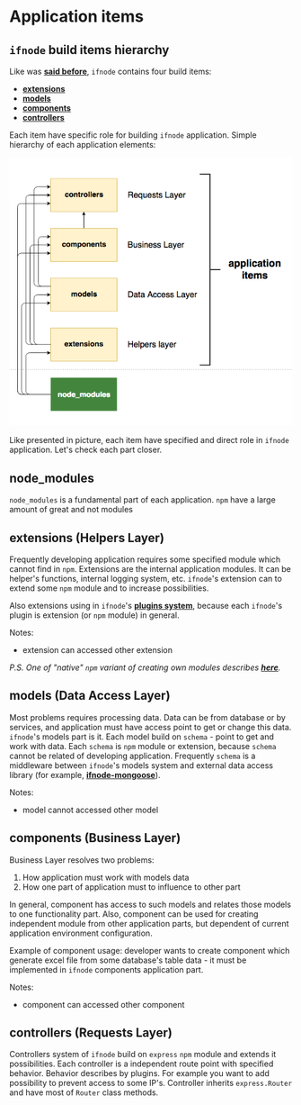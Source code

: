 # Application items

## `ifnode` build items hierarchy

Like was **[said before](/docs/intro/ideology)**, `ifnode` contains four build items:
* **[extensions](/docs/app/extensions)**
* **[models](/docs/app/models)**
* **[components](/docs/app/components)**
* **[controllers](/docs/app/controllers)**

Each item have specific role for building `ifnode` application. Simple hierarchy of each application elements:

![Application items hierarchy](/assets/img/hierarchy.png)

Like presented in picture, each item have specified and direct role in `ifnode` application. Let's check each part closer.

## node_modules

`node_modules` is a fundamental part of each application. `npm` have a large amount of great and not modules

## extensions (Helpers Layer)

Frequently developing application requires some specified module which cannot find in `npm`. Extensions are the internal application modules. It can be helper's functions, internal logging system, etc. `ifnode`'s extension can to extend some `npm` module and to increase possibilities.

Also extensions using in `ifnode`'s **[plugins system](/docs/app/plugins)**, because each `ifnode`'s plugin is extension (or `npm` module) in general.

Notes:
* extension can accessed other extension

_P.S. One of "native" `npm` variant of creating own modules describes **[here](https://blog.risingstack.com/nodejs-at-scale-npm-best-practices/#9developingpackages)**._

## models (Data Access Layer)

Most problems requires processing data. Data can be from database or by services, and application must have access point to get or change this data. `ifnode`'s models part is it.
Each model build on `schema` - point to get and work with data. Each `schema` is `npm` module or extension, because `schema` cannot be related of developing application. Frequently `schema` is a middleware between `ifnode`'s models system and external data access library (for example, **[ifnode-mongoose](https://www.npmjs.com/package/ifnode-mongoose)**).

Notes:
* model cannot accessed other model

## components (Business Layer)

Business Layer resolves two problems:

1. How application must work with models data
2. How one part of application must to influence to other part

In general, component has access to such models and relates those models to one functionality part. Also, component can be used for creating independent module from other application parts, but dependent of current application environment configuration.

Example of component usage: developer wants to create component which generate excel file from some database's table data - it must be implemented in `ifnode` components application part.

Notes:
* component can accessed other component

## controllers (Requests Layer)

Controllers system of `ifnode` build on `express` `npm` module and extends it possibilities. Each controller is a independent route point with specified behavior. Behavior describes by plugins. For example you want to add possibility to prevent access to some IP's.
Controller inherits `express.Router` and have most of `Router` class methods.